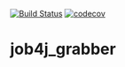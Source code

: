 [![Build Status](https://travis-ci.com/Makigen/job4j_grabber.svg?branch=master)](https://travis-ci.com/Makigen/job4j_grabber) [![codecov](https://codecov.io/gh/Makigen/job4j_grabber/branch/main/graph/badge.svg?token=5VBXZf7qVU)](https://codecov.io/gh/Makigen/job4j_grabber)

# job4j_grabber